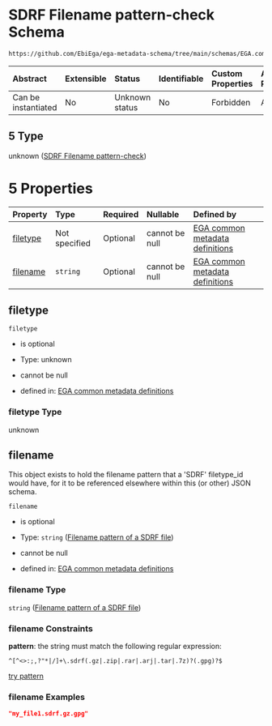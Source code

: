 # SDRF Filename pattern-check Schema

```txt
https://github.com/EbiEga/ega-metadata-schema/tree/main/schemas/EGA.common-definitions.json#/definitions/filename-filetype-pattern-check/anyOf/5
```



| Abstract            | Extensible | Status         | Identifiable | Custom Properties | Additional Properties | Access Restrictions | Defined In                                                                                |
| :------------------ | :--------- | :------------- | :----------- | :---------------- | :-------------------- | :------------------ | :---------------------------------------------------------------------------------------- |
| Can be instantiated | No         | Unknown status | No           | Forbidden         | Allowed               | none                | [EGA.common-definitions.json*](../out/EGA.common-definitions.json "open original schema") |

## 5 Type

unknown ([SDRF Filename pattern-check](ega-2-definitions-check-filetype-checks-based-on-its-filename-anyof-sdrf-filename-pattern-check.md))

# 5 Properties

| Property              | Type          | Required | Nullable       | Defined by                                                                                                                                                                                                                                                                                                                                              |
| :-------------------- | :------------ | :------- | :------------- | :------------------------------------------------------------------------------------------------------------------------------------------------------------------------------------------------------------------------------------------------------------------------------------------------------------------------------------------------------ |
| [filetype](#filetype) | Not specified | Optional | cannot be null | [EGA common metadata definitions](ega-2-definitions-check-filetype-checks-based-on-its-filename-anyof-sdrf-filename-pattern-check-properties-filetype.md "https://github.com/EbiEga/ega-metadata-schema/tree/main/schemas/EGA.common-definitions.json#/definitions/filename-filetype-pattern-check/anyOf/5/properties/filetype")                        |
| [filename](#filename) | `string`      | Optional | cannot be null | [EGA common metadata definitions](ega-2-definitions-check-filetype-checks-based-on-its-filename-anyof-sdrf-filename-pattern-check-properties-filename-pattern-of-a-sdrf-file.md "https://github.com/EbiEga/ega-metadata-schema/tree/main/schemas/EGA.common-definitions.json#/definitions/filename-filetype-pattern-check/anyOf/5/properties/filename") |

## filetype



`filetype`

*   is optional

*   Type: unknown

*   cannot be null

*   defined in: [EGA common metadata definitions](ega-2-definitions-check-filetype-checks-based-on-its-filename-anyof-sdrf-filename-pattern-check-properties-filetype.md "https://github.com/EbiEga/ega-metadata-schema/tree/main/schemas/EGA.common-definitions.json#/definitions/filename-filetype-pattern-check/anyOf/5/properties/filetype")

### filetype Type

unknown

## filename

This object exists to hold the filename pattern that a 'SDRF' filetype_id would have, for it to be referenced elsewhere within this (or other) JSON schema.

`filename`

*   is optional

*   Type: `string` ([Filename pattern of a SDRF file](ega-2-definitions-check-filetype-checks-based-on-its-filename-anyof-sdrf-filename-pattern-check-properties-filename-pattern-of-a-sdrf-file.md))

*   cannot be null

*   defined in: [EGA common metadata definitions](ega-2-definitions-check-filetype-checks-based-on-its-filename-anyof-sdrf-filename-pattern-check-properties-filename-pattern-of-a-sdrf-file.md "https://github.com/EbiEga/ega-metadata-schema/tree/main/schemas/EGA.common-definitions.json#/definitions/filename-filetype-pattern-check/anyOf/5/properties/filename")

### filename Type

`string` ([Filename pattern of a SDRF file](ega-2-definitions-check-filetype-checks-based-on-its-filename-anyof-sdrf-filename-pattern-check-properties-filename-pattern-of-a-sdrf-file.md))

### filename Constraints

**pattern**: the string must match the following regular expression: 

```regexp
^[^<>:;,?"*|/]+\.sdrf(.gz|.zip|.rar|.arj|.tar|.7z)?(.gpg)?$
```

[try pattern](https://regexr.com/?expression=%5E%5B%5E%3C%3E%3A%3B%2C%3F%22\*%7C%2F%5D%2B%5C.sdrf\(.gz%7C.zip%7C.rar%7C.arj%7C.tar%7C.7z\)%3F\(.gpg\)%3F%24 "try regular expression with regexr.com")

### filename Examples

```json
"my_file1.sdrf.gz.gpg"
```

